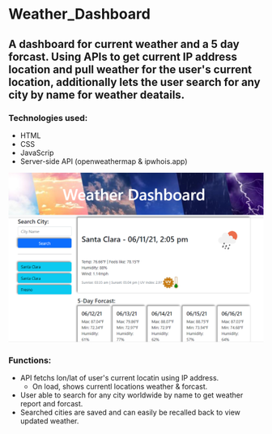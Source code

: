 # Weather_Dashboard

## A dashboard for current weather and a 5 day forcast. Using APIs to get current IP address location and pull weather for the user's current location, additionally lets the user search for any city by name for weather deatails.


### Technologies used:
* HTML
* CSS
* JavaScrip
* Server-side API (openweathermap & ipwhois.app)

![Screenshot of site](./assets/imgs/Screenshot.png)

### Functions: 
* API fetchs lon/lat of user's current locatin using IP address.
    * On load, shows currentl locations weather & forcast.
* User able to search for any city worldwide by name to get weather report and forcast.
* Searched cities are saved and can easily be recalled back to view updated weather.
